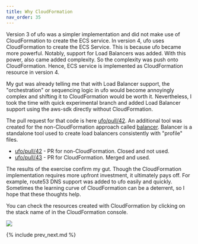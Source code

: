 ```yaml
---
title: Why CloudFormation
nav_order: 35
---
```


Version 3 of ufo was a simpler implementation and did not make use of CloudFormation to create the ECS service. In version 4, ufo uses CloudFormation to create the ECS Service.  This is because ufo became more powerful. Notably, support for Load Balancers was added. With this power, also came added complexity. So the complexity was push onto CloudFormation.  Hence, ECS service is implemented as CloudFormation resource in version 4.

My gut was already telling me that with Load Balancer support, the "orchestration" or sequencing logic in ufo would become annoyingly complex and shifting it to CloudFormation would be worth it. Nevertheless, I took the time with quick experimental branch and added Load Balancer support using the aws-sdk directly without CloudFormation.

The pull request for that code is here [ufo/pull/42](https://github.com/tongueroo/ufo/pull/42). An additional tool was created for the non-CloudFormation approach called [balancer](https://github.com/tongueroo/balancer). Balancer is a standalone tool used to create load balancers consistently with "profile" files.

* [ufo/pull/42](https://github.com/tongueroo/ufo/pull/42) - PR for non-CloudFormation. Closed and not used.
* [ufo/pull/43](https://github.com/tongueroo/ufo/pull/43) - PR for CloudFormation. Merged and used.

The results of the exercise confirm my gut.  Though the CloudFormation implementation requires more upfront investment, it ultimately pays off.  For example, route53 DNS support was added to ufo easily and quickly.  Sometimes the learning curve of CloudFormation can be a deterrent, so I hope that these thoughts help.

You can check the resources created with CloudFormation by clicking on the stack name of in the CloudFormation console.

<img src="/img/docs/cloudformation-resources.png" class="doc-photo" />

{% include prev_next.md %}